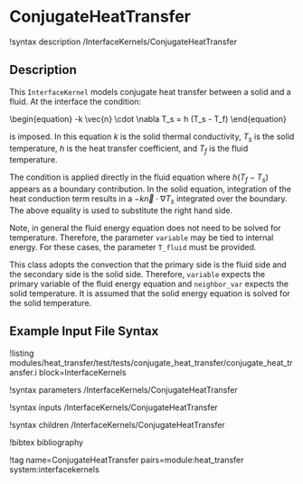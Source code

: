 # ConjugateHeatTransfer

!syntax description /InterfaceKernels/ConjugateHeatTransfer

## Description

This `InterfaceKernel` models conjugate heat transfer between a solid and a fluid.
At the interface the condition:

\begin{equation}
  -k \vec{n} \cdot \nabla T_s = h (T_s - T_f)
\end{equation}

is imposed. In this equation $k$ is the solid thermal conductivity, $T_s$ is the solid
temperature, $h$ is the heat transfer coefficient, and $T_f$ is the fluid temperature.

The condition is applied directly in the fluid equation where $h (T_f - T_s)$ appears as
a boundary contribution. In the solid equation, integration of the heat conduction term
results in a $-k \vec{n} \cdot \nabla T_s$ integrated over the boundary. The above equality
is used to substitute the right hand side.

Note, in general the fluid energy equation does not need to be solved for temperature.
Therefore, the parameter `variable` may be tied to internal energy. For these cases, the
parameter `T_fluid` must be provided.

This class adopts the convection that the primary side is the fluid side and the secondary side
is the solid side. Therefore, `variable` expects the primary variable of the fluid energy
equation and `neighbor_var` expects the solid temperature. It is assumed that the solid energy
equation is solved for the solid temperature.

## Example Input File Syntax

!listing modules/heat_transfer/test/tests/conjugate_heat_transfer/conjugate_heat_transfer.i
 block=InterfaceKernels

!syntax parameters /InterfaceKernels/ConjugateHeatTransfer

!syntax inputs /InterfaceKernels/ConjugateHeatTransfer

!syntax children /InterfaceKernels/ConjugateHeatTransfer

!bibtex bibliography

!tag name=ConjugateHeatTransfer pairs=module:heat_transfer system:interfacekernels
